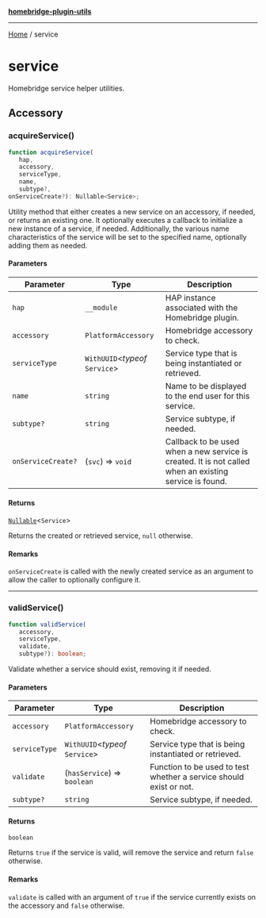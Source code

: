 [**homebridge-plugin-utils**](README.md)

***

[Home](README.md) / service

# service

Homebridge service helper utilities.

## Accessory

### acquireService()

```ts
function acquireService(
   hap, 
   accessory, 
   serviceType, 
   name, 
   subtype?, 
onServiceCreate?): Nullable<Service>;
```

Utility method that either creates a new service on an accessory, if needed, or returns an existing one. It optionally executes a callback to initialize a new
instance of a service, if needed. Additionally, the various name characteristics of the service will be set to the specified name, optionally adding them as needed.

#### Parameters

| Parameter | Type | Description |
| ------ | ------ | ------ |
| `hap` | `__module` | HAP instance associated with the Homebridge plugin. |
| `accessory` | `PlatformAccessory` | Homebridge accessory to check. |
| `serviceType` | `WithUUID`\<*typeof* `Service`\> | Service type that is being instantiated or retrieved. |
| `name` | `string` | Name to be displayed to the end user for this service. |
| `subtype?` | `string` | Service subtype, if needed. |
| `onServiceCreate?` | (`svc`) => `void` | Callback to be used when a new service is created. It is not called when an existing service is found. |

#### Returns

[`Nullable`](util.md#nullable)\<`Service`\>

Returns the created or retrieved service, `null` otherwise.

#### Remarks

`onServiceCreate` is called with the newly created service as an argument to allow the caller to optionally configure it.

***

### validService()

```ts
function validService(
   accessory, 
   serviceType, 
   validate, 
   subtype?): boolean;
```

Validate whether a service should exist, removing it if needed.

#### Parameters

| Parameter | Type | Description |
| ------ | ------ | ------ |
| `accessory` | `PlatformAccessory` | Homebridge accessory to check. |
| `serviceType` | `WithUUID`\<*typeof* `Service`\> | Service type that is being instantiated or retrieved. |
| `validate` | (`hasService`) => `boolean` | Function to be used to test whether a service should exist or not. |
| `subtype?` | `string` | Service subtype, if needed. |

#### Returns

`boolean`

Returns `true` if the service is valid, will remove the service and return `false` otherwise.

#### Remarks

`validate` is called with an argument of `true` if the service currently exists on the accessory and `false` otherwise.
